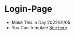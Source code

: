 # Login-Page
- Make This in Day 2022/01/05
- You Can Template [See here](https://andrew-website.github.io/Login-Page/index.html)
